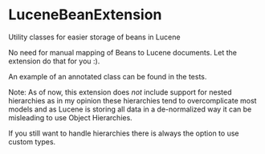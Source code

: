 LuceneBeanExtension
===================

Utility classes for easier storage of beans in Lucene

No need for manual mapping of Beans to Lucene documents.
Let the extension do that for you :).

An example of an annotated class can be found in the tests.

Note: As of now, this extension does _not_ include support for nested hierarchies
as in my opinion these hierarchies tend to overcomplicate most models
and as Lucene is storing all data in a de-normalized way it can be misleading
to use Object Hierarchies.

If you still want to handle hierarchies there is always the option to use custom types.

